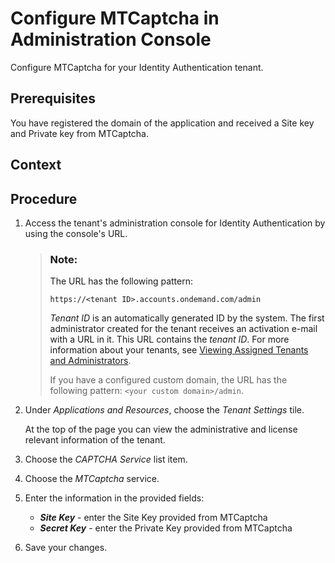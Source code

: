 <!-- loio261d3674357d4485b9bfcdb1fabc122c -->

# Configure MTCaptcha in Administration Console

Configure MTCaptcha for your Identity Authentication tenant.



<a name="loio261d3674357d4485b9bfcdb1fabc122c__prereq_xhh_ndh_gcb"/>

## Prerequisites

You have registered the domain of the application and received a Site key and Private key from MTCaptcha.



<a name="loio261d3674357d4485b9bfcdb1fabc122c__context_jks_knf_hnb"/>

## Context



<a name="loio261d3674357d4485b9bfcdb1fabc122c__steps_nyg_xdh_gcb"/>

## Procedure

1.  Access the tenant's administration console for Identity Authentication by using the console's URL.

    > ### Note:  
    > The URL has the following pattern:
    > 
    > `https://<tenant ID>.accounts.ondemand.com/admin`
    > 
    > *Tenant ID* is an automatically generated ID by the system. The first administrator created for the tenant receives an activation e-mail with a URL in it. This URL contains the *tenant ID*. For more information about your tenants, see [Viewing Assigned Tenants and Administrators](../viewing-assigned-tenants-and-administrators-f56e6f2.md).
    > 
    > If you have a configured custom domain, the URL has the following pattern: `<your custom domain>/admin`.

2.  Under *Applications and Resources*, choose the *Tenant Settings* tile.

    At the top of the page you can view the administrative and license relevant information of the tenant.

3.  Choose the *CAPTCHA Service* list item.

4.  Choose the *MTCaptcha* service.

5.  Enter the information in the provided fields:

    -   ***Site Key*** - enter the Site Key provided from MTCaptcha
    -   ***Secret Key*** - enter the Private Key provided from MTCaptcha

6.  Save your changes.


